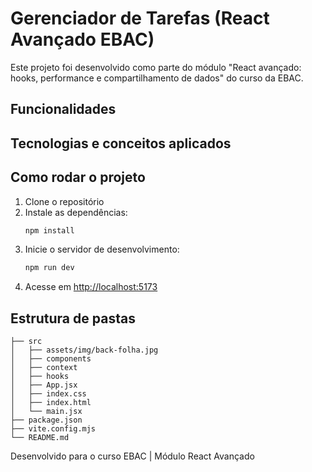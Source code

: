 # Gerenciador de Tarefas (React Avançado EBAC)

Este projeto foi desenvolvido como parte do módulo "React avançado: hooks, performance e compartilhamento de dados" do curso da EBAC.

## Funcionalidades

## Tecnologias e conceitos aplicados

## Como rodar o projeto
1. Clone o repositório
2. Instale as dependências:
   ```bash
   npm install
   ```
3. Inicie o servidor de desenvolvimento:
   ```bash
   npm run dev
   ```
4. Acesse em [http://localhost:5173](http://localhost:5173)

## Estrutura de pastas
```
├── src
│   ├── assets/img/back-folha.jpg
│   ├── components
│   ├── context
│   ├── hooks
│   ├── App.jsx
│   ├── index.css
│   ├── index.html
│   └── main.jsx
├── package.json
├── vite.config.mjs
└── README.md
```


Desenvolvido para o curso EBAC | Módulo React Avançado
